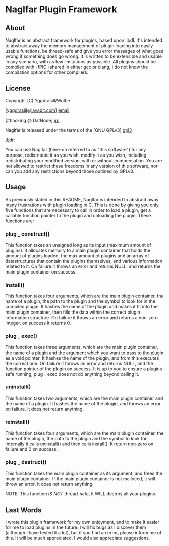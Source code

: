 Naglfar Plugin Framework
=======================

About
-------

Naglfar is an abstract framework for plugins, based upon libdl. It's intended to abstract away the memory management of plugin loading into easily usable functions, be thread-safe and give you error messages of what goes wrong if something does go wrong. It is written to be extensible and usable in any scenario, with as few limitations as possible. All plugins should be compiled with -fPIC -shared in either gcc or clang, I do not know the compilation options for other compilers.

License
-------

Copyright (C) Yggdrasill/Wolfie

[yggdrasill@lavabit.com] [email]

[#hacking @ DatNode] [irc]

Naglfar is released under the terms of the [GNU GPLv3] [gpl3]

tl;dr:

You can use Naglfar (here-on referred to as "this software") for any purpose, redistribute it as you wish, modify it as you wish, including
redistributing your modified version, with or without compensation. You are not allowed to restrict these freedoms in
any version of this software, nor can you add any restrictions beyond those outlined by GPLv3.

Usage
-----
As previously stated in this README, Naglfar is intended to abstract away many frustrations with plugin loading in C. This is done by giving you only five functions that are necessary to call in order to load a plugin, get a callable function pointer to the plugin and unloading the plugin. These functions are:

### plug _ construct()

This function takes an unsigned long as its input (maximum amount of plugins). It allocates memory to a main plugin container that holds the amount of plugins loaded, the max amount of plugins and an array of datastructures that contain the plugins themselves, and various information related to it. On failure it throws an error and returns NULL, and returns the main plugin container on success.

### install()

This function takes four arguments, which are the main plugin container, the name of a plugin, the path to the plugin and the symbol to look for in the compiled plugin. It hashes the name of the plugin and makes it fit into the main plugin container, then fills the data within the correct plugin information structure. On failure it throws an error and returns a non-zero integer, on success it returns 0.

### plug _ exec()

This function takes three arguments, which are the main plugin container, the name of a plugin and the argument which you want to pass to the plugin as a void pointer. It hashes the name of the plugin, and from this executes the correct one. On failure it throws an error and returns NULL, and the function pointer of the plugin on success. It is up to you to ensure a plugins safe running, plug _ exec does not do anything beyond calling it.

### uninstall()

This function takes two arguments, which are the main plugin container and the name of a plugin. It hashes the name of the plugin, and throws an error on failure. It does not return anything.

### reinstall()

This function takes four arguments, which are the main plugin container, the name of the plugin, the path to the plugin and the symbol to look for. Internally it calls uninstall() and then calls install(). It return non-zero on failure and 0 on success.

### plug _ destruct()

This function takes the main plugin container as its argument, and frees the main plugin container. If the main plugin container is not malloced, it will throw an error. It does not return anything.

NOTE: This function _IS NOT_ thread-safe, it WILL destroy all your plugins.

Last Words
---------

I wrote this plugin framework for my own enjoyment, and to make it easier for me to load plugins in the future. I will fix bugs as I discover them (although I have tested it a lot), but if you find an error, please inform me of this. It will be much appreciated. I would also appreciate suggestions.

[gpl3]: https://www.gnu.org/licenses/gpl.html
[irc]: irc://irc.datnode.net/hacking
[email]: mailto:yggdrasill@lavabit.com
